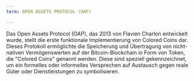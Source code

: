 ```yaml
---
term: OPEN ASSETS PROTOCOL (OAP)

---
```

Das Open Assets Protocol (OAP), das 2013 von Flavien Charlon entwickelt wurde, stellt die erste funktionale Implementierung von Colored Coins dar. Dieses Protokoll ermöglichte die Speicherung und Übertragung von nicht-nativen Vermögenswerten auf der Bitcoin-Blockchain in Form von Token, die "Colored Coins" genannt werden. Diese sind speziell gekennzeichnet, um ein formelles oder informelles Versprechen auf Austausch gegen reale Güter oder Dienstleistungen zu symbolisieren.